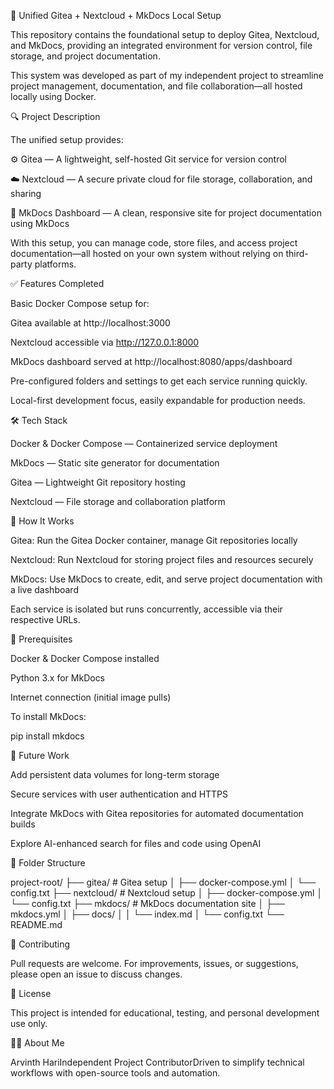 🚀 Unified Gitea + Nextcloud + MkDocs Local Setup

This repository contains the foundational setup to deploy Gitea, Nextcloud, and MkDocs, providing an integrated environment for version control, file storage, and project documentation.

This system was developed as part of my independent project to streamline project management, documentation, and file collaboration—all hosted locally using Docker.

🔍 Project Description

The unified setup provides:

⚙️ Gitea — A lightweight, self-hosted Git service for version control

☁️ Nextcloud — A secure private cloud for file storage, collaboration, and sharing

📖 MkDocs Dashboard — A clean, responsive site for project documentation using MkDocs

With this setup, you can manage code, store files, and access project documentation—all hosted on your own system without relying on third-party platforms.

✅ Features Completed

Basic Docker Compose setup for:

Gitea available at http://localhost:3000

Nextcloud accessible via http://127.0.0.1:8000

MkDocs dashboard served at http://localhost:8080/apps/dashboard

Pre-configured folders and settings to get each service running quickly.

Local-first development focus, easily expandable for production needs.

🛠️ Tech Stack

Docker & Docker Compose — Containerized service deployment

MkDocs — Static site generator for documentation

Gitea — Lightweight Git repository hosting

Nextcloud — File storage and collaboration platform

🚀 How It Works

Gitea: Run the Gitea Docker container, manage Git repositories locally

Nextcloud: Run Nextcloud for storing project files and resources securely

MkDocs: Use MkDocs to create, edit, and serve project documentation with a live dashboard

Each service is isolated but runs concurrently, accessible via their respective URLs.

📌 Prerequisites

Docker & Docker Compose installed

Python 3.x for MkDocs

Internet connection (initial image pulls)

To install MkDocs:

pip install mkdocs

📝 Future Work

Add persistent data volumes for long-term storage

Secure services with user authentication and HTTPS

Integrate MkDocs with Gitea repositories for automated documentation builds

Explore AI-enhanced search for files and code using OpenAI

📂 Folder Structure

project-root/
├── gitea/           # Gitea setup
│   ├── docker-compose.yml
│   └── config.txt
├── nextcloud/       # Nextcloud setup
│   ├── docker-compose.yml
│   └── config.txt
├── mkdocs/          # MkDocs documentation site
│   ├── mkdocs.yml
│   ├── docs/
│   │   └── index.md
│   └── config.txt
└── README.md

🤝 Contributing

Pull requests are welcome. For improvements, issues, or suggestions, please open an issue to discuss changes.

📄 License

This project is intended for educational, testing, and personal development use only.

🙋‍♂️ About Me

Arvinth HariIndependent Project ContributorDriven to simplify technical workflows with open-source tools and automation.

